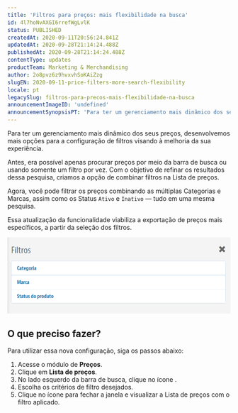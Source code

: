 ```yaml
---
title: 'Filtros para preços: mais flexibilidade na busca'
id: 4l7hoNvAXGI6rrefWgLvlK
status: PUBLISHED
createdAt: 2020-09-11T20:56:24.841Z
updatedAt: 2020-09-28T21:14:24.488Z
publishedAt: 2020-09-28T21:14:24.488Z
contentType: updates
productTeam: Marketing & Merchandising
author: 2o8pvz6z9hvxvhSoKAiZzg
slugEN: 2020-09-11-price-filters-more-search-flexibility
locale: pt
legacySlug: filtros-para-precos-mais-flexibilidade-na-busca
announcementImageID: 'undefined'
announcementSynopsisPT: 'Para ter um gerenciamento mais dinâmico dos seus preços, desenvolvemos mais opções para a configuração de filtros'
---
```


Para ter um gerenciamento mais dinâmico dos seus preços, desenvolvemos mais opções para a configuração de filtros visando à melhoria da sua experiência.

Antes, era possível apenas procurar preços por meio da barra de busca ou usando somente um filtro por vez. Com o objetivo de refinar os resultados dessa pesquisa, criamos a opção de combinar filtros na Lista de preços.

Agora, você pode filtrar os preços combinando as múltiplas Categorias e Marcas, assim como os Status `Ativo` e `Inativo` — tudo em uma mesma pesquisa.

Essa atualização da funcionalidade viabiliza a exportação de preços mais específicos, a partir da seleção dos filtros.

![filtro preco-PT](https://raw.githubusercontent.com/vtexdocs/help-center-content/refs/heads/main/docs/pt/announcements/2020/setembro/2020-09-11-filtros-para-precos-mais-flexibilidade-na-busca_1.png)

## O que preciso fazer?
Para utilizar essa nova configuração, siga os passos  abaixo:

1. Acesse o módulo de **Preços**.
2. Clique em **Lista de preços**.
3. No lado esquerdo da barra de busca, clique no ícone <i class="fas fa-filter" title = "filtro"></i>.
4. Escolha os critérios de filtro desejados.
5. Clique no ícone <i class="fas fa-times" title = "X"></i> para fechar a janela e visualizar a Lista de preços com o filtro aplicado.

